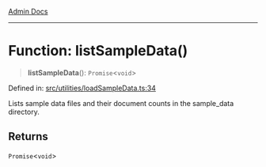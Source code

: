 [Admin Docs](/)

***

# Function: listSampleData()

> **listSampleData**(): `Promise`\<`void`\>

Defined in: [src/utilities/loadSampleData.ts:34](https://github.com/Suyash878/talawa-api/blob/05d9dfc8d9c5928ef559c72f2ab0492d0dbbb48c/src/utilities/loadSampleData.ts#L34)

Lists sample data files and their document counts in the sample_data directory.

## Returns

`Promise`\<`void`\>
